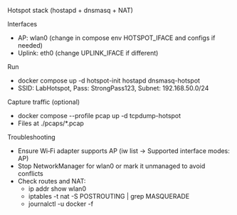 Hotspot stack (hostapd + dnsmasq + NAT)

Interfaces
- AP: wlan0 (change in compose env HOTSPOT_IFACE and configs if needed)
- Uplink: eth0 (change UPLINK_IFACE if different)

Run
- docker compose up -d hotspot-init hostapd dnsmasq-hotspot
- SSID: LabHotspot, Pass: StrongPass123, Subnet: 192.168.50.0/24

Capture traffic (optional)
- docker compose --profile pcap up -d tcpdump-hotspot
- Files at ./pcaps/*.pcap

Troubleshooting
- Ensure Wi‑Fi adapter supports AP (iw list -> Supported interface modes: AP)
- Stop NetworkManager for wlan0 or mark it unmanaged to avoid conflicts
- Check routes and NAT:
  - ip addr show wlan0
  - iptables -t nat -S POSTROUTING | grep MASQUERADE
  - journalctl -u docker -f

